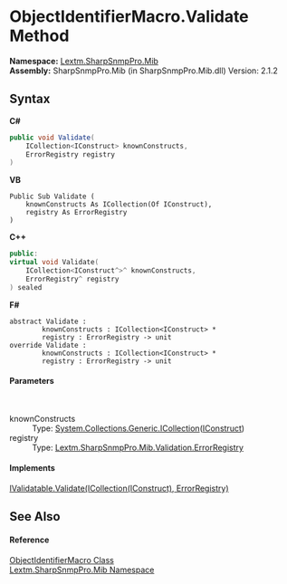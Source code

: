 # ObjectIdentifierMacro.Validate Method 
 

**Namespace:**&nbsp;<a href="N_Lextm_SharpSnmpPro_Mib">Lextm.SharpSnmpPro.Mib</a><br />**Assembly:**&nbsp;SharpSnmpPro.Mib (in SharpSnmpPro.Mib.dll) Version: 2.1.2

## Syntax

**C#**<br />
``` C#
public void Validate(
	ICollection<IConstruct> knownConstructs,
	ErrorRegistry registry
)
```

**VB**<br />
``` VB
Public Sub Validate ( 
	knownConstructs As ICollection(Of IConstruct),
	registry As ErrorRegistry
)
```

**C++**<br />
``` C++
public:
virtual void Validate(
	ICollection<IConstruct^>^ knownConstructs, 
	ErrorRegistry^ registry
) sealed
```

**F#**<br />
``` F#
abstract Validate : 
        knownConstructs : ICollection<IConstruct> * 
        registry : ErrorRegistry -> unit 
override Validate : 
        knownConstructs : ICollection<IConstruct> * 
        registry : ErrorRegistry -> unit 
```


#### Parameters
&nbsp;<dl><dt>knownConstructs</dt><dd>Type: <a href="https://docs.microsoft.com/dotnet/api/system.collections.generic.icollection-1" target="_blank" rel="noopener noreferrer">System.Collections.Generic.ICollection</a>(<a href="T_Lextm_SharpSnmpPro_Mib_IConstruct">IConstruct</a>)<br /></dd><dt>registry</dt><dd>Type: <a href="T_Lextm_SharpSnmpPro_Mib_Validation_ErrorRegistry">Lextm.SharpSnmpPro.Mib.Validation.ErrorRegistry</a><br /></dd></dl>

#### Implements
<a href="M_Lextm_SharpSnmpPro_Mib_IValidatable_Validate">IValidatable.Validate(ICollection(IConstruct), ErrorRegistry)</a><br />

## See Also


#### Reference
<a href="T_Lextm_SharpSnmpPro_Mib_ObjectIdentifierMacro">ObjectIdentifierMacro Class</a><br /><a href="N_Lextm_SharpSnmpPro_Mib">Lextm.SharpSnmpPro.Mib Namespace</a><br />